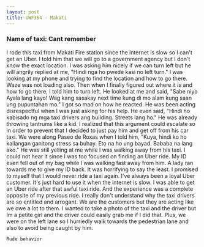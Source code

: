 ```yaml
---
layout: post
title: UWF354 - Makati
---
```


### Name of taxi: Cant remember

I rode this taxi from Makati Fire station since the internet is slow so I can't get an Uber. I told him that we will go to a government agency but I don't know the exact location. I was asking him nicely if we can turn left but he will angrily replied at me, "Hindi nga ho pwede kasi no left turn." I was looking at my phone and trying to find the location and how to go there. Waze was not loading also. Then when I finally figured out where it is and how to go there, I told him to turn left. He looked at me and said, "Sabe niyo Ayala lang kayo! Wag kang sasakay next time kung di mo alam kung saan ung pupuntahan mo." I got so mad on how he reacted. He was been acting disrespectful when I was just asking for his help. He even said, "Hindi ho kabisado ng mga taxi drivers ang building. Streets lang ho." He was already throwing tantrums like a kid. I realized that this argument could escalate so in order to prevent that I decided to just pay him and get off from his car taxi. We were along Paseo de Roxas when  I told him, "Kuya, hindi ko ho kailangan ganitong stress sa buhay. Eto na ho ung bayad. Bababa na lang ako." He was still yelling at me while I was walking away from his taxi. I could not hear it since I was too focused on finding an Uber ride. My ID even fell out of my bag while I was walking fast away from him. A lady ran towards me to give my ID back. It was horrifying to say the least. I promised to myself that I would never ride a taxi again. I've always been a loyal Uber customer. It's just hard to use it when the internet is slow.  I was able to get an Uber ride after that awful taxi ride. And the experience was a complete opposite of my previous ride. I really don't understand why the taxi drivers are so entitled and arrogant. We are the customers but they are acting like we owe a lot to them. I wanted to take a photo of the taxi and the driver but Im a petite girl and the driver could easily grab me if I did that. Plus, we were on the left lane so I hurriedly walk towards the pedestrian lane and also to avoid being caught by him. 

```Rude behavior```
